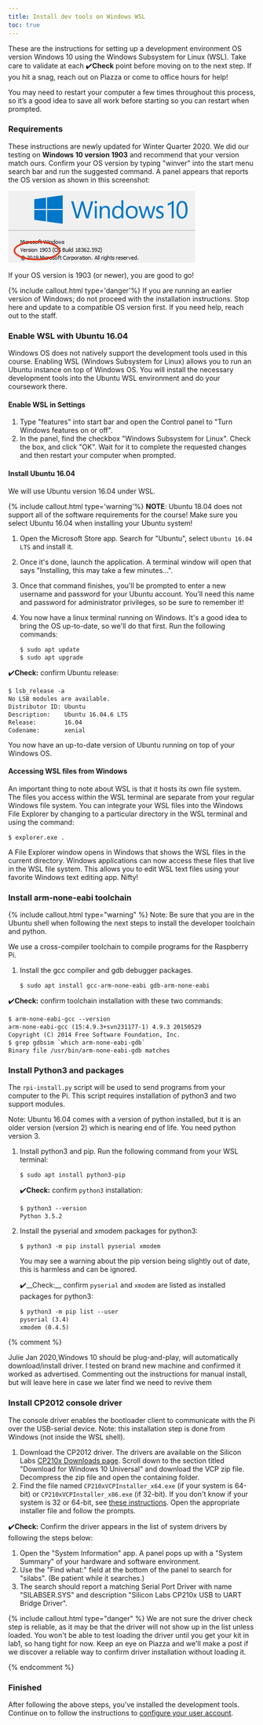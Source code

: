 ```yaml
---
title: Install dev tools on Windows WSL
toc: true
---
```


These are the instructions for setting up a development environment OS version Windows 10 using the Windows Subsystem for Linux (WSL). Take care to validate at each ✔️**Check** point before moving on to the next step. If you hit a snag, reach out on Piazza or come to office hours for help!

You may need to restart your computer a few times throughout this process, so it’s a good idea to save all work before starting so you can restart when prompted.

### Requirements

These instructions are newly updated for Winter Quarter 2020. We did our testing on **Windows 10 version 1903** and recommend that your version match ours. Confirm your OS version by typing "winver" into the start menu search bar and run the suggested command. A panel appears that reports the OS version as shown in this screenshot:

![Window Version 1903](/guides/images/winver.png)

If your OS version is 1903 (or newer), you are good to go!

{% include callout.html type='danger'%}
If you are running an earlier version of Windows; do not proceed with the installation instructions. Stop here and update to a compatible OS version first. If you need help, reach out to the staff.
</div>

### Enable WSL with Ubuntu 16.04

Windows OS does not natively support the development tools used in this course. Enabling WSL (Windows Subsystem for Linux) allows you to run an Ubuntu instance on top of Windows OS. You will install the necessary development tools into the Ubuntu WSL environment and do your coursework there.

#### Enable WSL in Settings

1. Type "features" into start bar and open the Control panel to "Turn Windows features on or off". 
1. In the panel, find the checkbox "Windows Subsystem for Linux". Check the box, and click "OK". Wait for it to complete the requested changes and then restart your computer when prompted.

#### Install Ubuntu 16.04

We will use Ubuntu version 16.04 under WSL.

{% include callout.html type='warning'%}
**NOTE**: Ubuntu 18.04 does not support all of the software requirements for the course! Make sure you select Ubuntu 16.04 when installing your Ubuntu system!
</div>

1. Open the Microsoft Store app. Search for "Ubuntu", select `Ubuntu 16.04 LTS` and install it.
1. Once it's done, launch the application. A terminal window will open that says "Installing, this may take a few minutes...".
1. Once that command finishes, you'll be prompted to enter a new username and password for your Ubuntu account. You’ll need this name and password for administrator privileges, so be sure to remember it!
1. You now have a linux terminal running on Windows. It's a good idea to bring the OS up-to-date, so we'll do that first. Run the following commands:

   ```
   $ sudo apt update
   $ sudo apt upgrade
   ```

✔️**Check:** confirm Ubuntu release:

```
$ lsb_release -a
No LSB modules are available.
Distributor ID: Ubuntu
Description:    Ubuntu 16.04.6 LTS
Release:        16.04
Codename:       xenial
```

You now have an up-to-date version of Ubuntu running on top of your Windows OS.

<a name="files"></a>

#### Accessing WSL files from Windows

An important thing to note about WSL is that it hosts its own file system. The files you access within the WSL terminal are separate from your regular Windows file system. You can integrate your WSL files into the Windows File Explorer by changing to a particular directory in the WSL terminal and using the command:

```
$ explorer.exe .
```

A File Explorer window opens in Windows that shows the WSL files in the current directory. Windows applications can now access these files that live in the WSL file system. This allows you to edit WSL text files using your favorite Windows text editing app. Nifty!

### Install arm-none-eabi toolchain

{% include callout.html type="warning" %}
Note: Be sure that you are in the Ubuntu shell when following the next steps to install the developer toolchain and python.
</div>
We use a cross-compiler toolchain to compile programs for the Raspberry Pi.

1. Install the gcc compiler and gdb debugger packages.

   ```
   $ sudo apt install gcc-arm-none-eabi gdb-arm-none-eabi
   ```

✔️**Check:** confirm toolchain installation with these two commands:

```
$ arm-none-eabi-gcc --version
arm-none-eabi-gcc (15:4.9.3+svn231177-1) 4.9.3 20150529
Copyright (C) 2014 Free Software Foundation, Inc.
$ grep gdbsim `which arm-none-eabi-gdb`
Binary file /usr/bin/arm-none-eabi-gdb matches 
```

### Install Python3 and packages

The `rpi-install.py` script will be used to send programs from your computer to the Pi. This script requires installation of python3 and two support modules.

Note: Ubuntu 16.04 comes with a version of python installed, but it is an older version (version 2) which is nearing end of life. You need python version 3.

1.  Install python3 and pip. Run the following command from your WSL terminal:

    ```
    $ sudo apt install python3-pip
    ```

    ✔️**Check:** confirm `python3` installation:

    ```
    $ python3 --version
    Python 3.5.2
    ```

1.  Install the pyserial and xmodem packages for python3:

    ```
    $ python3 -m pip install pyserial xmodem
    ```

    You may see a warning about the pip version being slightly out of date, this is harmless and can be ignored.

    ✔️__Check:__ confirm `pyserial` and `xmodem` are listed as installed packages for python3:
    ```
    $ python3 -m pip list --user 
    pyserial (3.4)
    xmodem (0.4.5)
    ```
{% comment %}

Julie Jan 2020,Windows 10 should be plug-and-play, will automatically download/install driver. I tested on brand new machine and confirmed it worked as advertised. Commenting out the instructions for manual install, but will leave here in case we later find we need to revive them

### Install CP2012 console driver

The console driver enables the bootloader client to communicate with the Pi over the USB-serial device. Note: this installation step is done from Windows (not inside the WSL shell).

1. Download the CP2012 driver. The drivers are available on the Silicon Labs [CP210x Downloads page](https://www.silabs.com/products/development-tools/software/usb-to-uart-bridge-vcp-drivers). Scroll down to the section titled "Download for Windows 10 Universal" and download the VCP zip file. Decompress the zip file and open the containing folder.
1. Find the file named `CP210xVCPInstaller_x64.exe` (if your system is 64-bit) or `CP210xVCPInstaller_x86.exe` (if 32-bit). If you don't know if your system is 32 or 64-bit, see [these instructions](https://support.microsoft.com/en-us/help/13443/windows-which-version-am-i-running). Open the appropriate installer file and follow the prompts.

✔️**Check:**  Confirm the driver appears in the list of system drivers by following the steps below:

1. Open the "System Information" app. A panel pops up with a "System Summary" of your hardware and software environment.
1. Use the "Find what:" field at the bottom of the panel to search for "silabs". (Be patient while it searches.)
1. The search should report a matching Serial Port Driver with name "SILABSER.SYS" and description "Silicon Labs CP210x USB to UART Bridge Driver".

{% include callout.html type="danger" %}
We are not sure the driver check step is reliable, as it may be that the driver will not show up in the list unless loaded. You won't be able to test loading the driver until you get your kit in lab1, so hang tight for now. Keep an eye on Piazza and we'll make a post if we discover a reliable way to confirm driver installation without loading it.
</div>
{% endcomment %}

### Finished
After following the above steps, you've installed the development tools. Continue on to follow the instructions to [configure your user account](../#steps).
